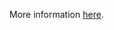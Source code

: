 More information [here](https://docs.prismacloud.io/en/enterprise-edition/policy-reference/aws-policies/aws-general-policies/ensure-sqs-queue-policy-is-not-public-by-only-allowing-specific-services-or-principals-to-access-it).
